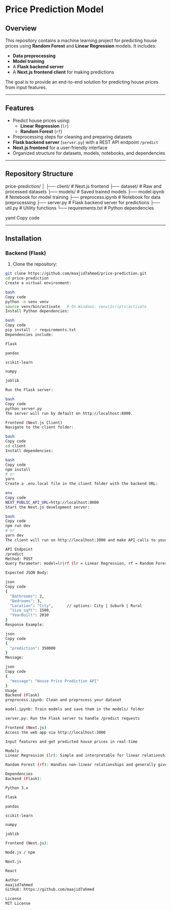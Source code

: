 # Price Prediction Model

## Overview
This repository contains a machine learning project for predicting house prices using **Random Forest** and **Linear Regression** models. It includes:

- **Data preprocessing**
- **Model training**
- A **Flask backend server**
- A **Next.js frontend client** for making predictions

The goal is to provide an end-to-end solution for predicting house prices from input features.

---

## Features
- Predict house prices using:
  - **Linear Regression** (`lr`)  
  - **Random Forest** (`rf`)
- Preprocessing steps for cleaning and preparing datasets
- **Flask backend server** (`server.py`) with a REST API endpoint `/predict`
- **Next.js frontend** for a user-friendly interface
- Organized structure for datasets, models, notebooks, and dependencies

---

## Repository Structure
price-prediction/
│
├── client/ # Next.js frontend
├── dataset/ # Raw and processed datasets
├── models/ # Saved trained models
├── model.ipynb # Notebook for model training
├── preprocess.ipynb # Notebook for data preprocessing
├── server.py # Flask backend server for predictions
├── util.py # Utility functions
└── requirements.txt # Python dependencies

yaml
Copy code

---

## Installation

### Backend (Flask)
1. Clone the repository:
```bash
git clone https://github.com/maajid7ahmed/price-prediction.git
cd price-prediction
Create a virtual environment:

bash
Copy code
python -m venv venv
source venv/bin/activate   # On Windows: venv\Scripts\activate
Install Python dependencies:

bash
Copy code
pip install -r requirements.txt
Dependencies include:

Flask

pandas

scikit-learn

numpy

joblib

Run the Flask server:

bash
Copy code
python server.py
The server will run by default on http://localhost:8000.

Frontend (Next.js Client)
Navigate to the client folder:

bash
Copy code
cd client
Install dependencies:

bash
Copy code
npm install
# or
yarn
Create a .env.local file in the client folder with the backend URL:

env
Copy code
NEXT_PUBLIC_API_URL=http://localhost:8000
Start the Next.js development server:

bash
Copy code
npm run dev
# or
yarn dev
The client will run on http://localhost:3000 and make API calls to your Flask backend.

API Endpoint
/predict
Method: POST
Query Parameter: model=lr|rf (lr = Linear Regression, rf = Random Forest)

Expected JSON Body:

json
Copy code
{
  "Bathrooms": 2,
  "Bedrooms": 3,
  "Location": "City",      // options: City | Suburb | Rural
  "Size_sqft": 1500,
  "YearBuilt": 2010
}
Response Example:

json
Copy code
{
  "prediction": 350000
}
Message:

json
Copy code
{
  "message": "House Price Prediction API"
}
Usage
Backend (Flask)
preprocess.ipynb: Clean and preprocess your dataset

model.ipynb: Train models and save them in the models/ folder

server.py: Run the Flask server to handle /predict requests

Frontend (Next.js)
Access the web app via http://localhost:3000

Input features and get predicted house prices in real-time

Models
Linear Regression (lr): Simple and interpretable for linear relationships

Random Forest (rf): Handles non-linear relationships and generally gives higher accuracy

Dependencies
Backend (Flask):

Python 3.x

Flask

pandas

scikit-learn

numpy

joblib

Frontend (Next.js):

Node.js / npm

Next.js

React

Author
maajid7ahmed
GitHub: https://github.com/maajid7ahmed

License
MIT License
